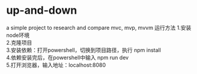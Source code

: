 # up-and-down
a simple project to research and compare mvc, mvp, mvvm
运行方法
1.安装node环境   
2.克隆项目   
3.安装依赖：打开powershell，切换到项目路径，执行 npm install   
4.依赖安装完后，在powershell中输入 npm run dev   
5.打开浏览器，输入地址：localhost:8080
